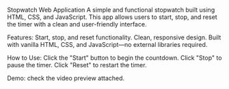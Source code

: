 Stopwatch Web Application
A simple and functional stopwatch built using HTML, CSS, and JavaScript. This app allows users to start, stop, and reset the timer with a clean and user-friendly interface.

Features:
Start, stop, and reset functionality.
Clean, responsive design.
Built with vanilla HTML, CSS, and JavaScript—no external libraries required.

How to Use:
Click the "Start" button to begin the countdown.
Click "Stop" to pause the timer.
Click "Reset" to restart the timer.

Demo:
check the video preview attached.
